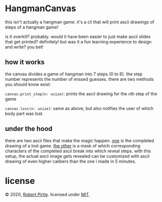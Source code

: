# HangmanCanvas

this isn't actually a hangman game. it's a cli that will print ascii drawings of steps of a hangman game!

is it overkill? probably. would it have been easier to just make ascii slides that get printed? definitely! but was it a fun learning experience to design and write? you bet!


## how it works

the canvas divides a game of hangman into 7 steps (0 to 6). the step number represents the number of missed guesses. there are two methods you should know exist:

`canvas.print_step(n: usize)`: prints the ascii drawing for the `n`th step of the game

`canvas.loss(n: usize)`: same as above, but also notifies the user of which body part was lost.


## under the hood

there are two ascii files that make the magic happen. [one](src/hangman.ascii) is the completed drawing of a lost game. [the other](src/hangman_mask.ascii) is a mask of which corresponding characters of the completed ascii break into which reveal steps. with this setup, the actual ascii image gets revealed can be customized with ascii drawing of even higher calibers than the one i made in 5 minutes.

# license

© 2020, [Robert Pirtle](https://robert.pirtle.xyz/). licensed under [MIT](https://choosealicense.com/licenses/mit/).
